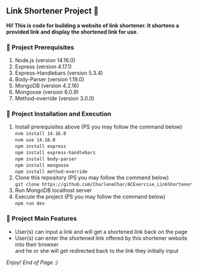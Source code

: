 ## Link Shortener Project :toolbox:
**Hi! This is code for building a website of link shortener. It shortens a provided link and display the shortened link for use.**

### :link: Project Prerequisites
1. Node.js (version 14.16.0)
2. Express (version 4.17.1) 
3. Express-Handlebars (version 5.3.4)
4. Body-Parser (version 1.19.0)
4. MongoDB (version 4.2.16)
5. Mongoose (version 6.0.9)
6. Method-override (version 3.0.0)

### :link: Project Installation and Execution
1. Install prerequisites above (PS you may follow the command below) \
  `nvm install 14.16.0` \
  `nvm use 14.16.0` \
  `npm install express` \
  `npm install express-handlebars` \
  `npm install body-parser` \
  `npm install mongoose` \
  `npm install method-override`
2. Clone this repository (PS you may follow the command below) \
  `git clone https://github.com/CharleneChar/ACExercise_LinkShortener`
3. Run MongoDB localhost server
4. Execute the project (PS you may follow the command below) \
  `npm run dev`
 
### :link: Project Main Features
- User(s) can input a link and will get a shortened link back on the page
- User(s) can enter the shortened link offered by this shortener website into their browser \
  and he or she will get redirected back to the link they initially input

_Enjoy! End of Page :)_
